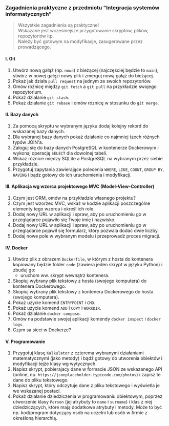 ### Zagadnienia praktyczne z przedmiotu "Integracja systemów informatycznych"
> Wszystkie zagadnienia są praktyczne!  
> Wskazane jest wcześniejsze przygotowanie skryptów, plików, repozytoriów itp.  
> Należy być gotowym na modyfikacje, zasugerowane przez prowadzącego.
 
#### I. Git
1. Utwórz nową gałąź (np. `nowa`) z bieżącej (najczęściej będzie to `main`), stwórz w nowej gałęzi nowy plik i zmerguj nową gałąź do bieżącej.
2. Pokaż jak działa `pull request` na jednym ze swoich repozytoriów.
3. Omów różnicę między `git fetch` a `git pull` na przykładzie swojego repozytorium.
4. Pokaż działanie `git stash`.
5. Pokaż działanie `git rebase` i omów róznicę w stosunku do `git merge`.

#### II. Bazy danych
1. Za pomocą skryptu w wybranym języku dodaj kolejny rekord do wskazanej bazy danych.
2. Dla wybranej bazy danych pokaż działanie co najmniej tzech różnych typów JOIN'a.
3. Zaloguj się do bazy danych PostgreSQL w kontenerze Dockerowym i wykonaj operację `SELECT` dla dowolnej tabeli.
4. Wskaż różnice między SQLite a PostgreSQL na wybranym przez siebie przykładzie.
5. Przygotuj zapytania zawierające polecenia `WHERE`, `LIKE`, `COUNT`, `GROUP BY`, `HAVING` i bądz gotowy do ich uruchomienia i modyfikacji.

#### III. Aplikacja wg wzorca projektowego MVC (Model-View-Controller)
1. Czym jest ORM, omów na przykładzie własnego projektu? 
2. Czym jest wzorzec MVC, wskaż w kodzie aplikacji poszczególne elementy tego wzorca i określ ich role.
3. Dodaj nowy URL w aplikacji i spraw, aby po uruchomieniu go w przeglądarce pojawiło się Twoje imię i nazwisko.
4. Dodaj nowy URL w aplikacji i spraw, aby po uruchomieniu go w przeglądarce pojawił się formularz, który pozwala dodać dwie liczby.
5. Dodaj nowe pole w wybranym modelu i przeprowadź proces migracji.

#### IV. Docker
1. Utwórz plik z obrazem `Dockerfile`, w którym z hosta do kontenera kopiowany będzie folder `code` (zawiera jeden skrypt w języku Python) i zbuduj go:  
    - uruchom ww. skrypt wewnątrz kontenera.
2. Skopiuj wybrany plik tekstowy z hosta (swojego komputera) do kontenera Dockerowego.
3. Skopiuj wybrany plik tekstowy z kontenera Dockerowego do hosta (swojego komputera).
4. Pokaż użycie komend `ENTRYPOINT` i `CMD`.
5. Pokaż użycie komend `ADD` i `COPY` i `WORKDIR`.
6. Pokaż działanie `docker compose`.
7. Omów na podstawie swojej aplikacji komendy `docker inspect` i `docker logs`.
8. Czym sa sieci w Dockerze?

#### V. Programowanie
1. Przygotuj klasę `Kalkulator` z czterema wybranymi działaniami matematycznymi (jako metody) i bądź gotowy do utworenia obiektów i modyfikacji tejże klasy wg wytycznych.  
2. Napisz skrypt, pobierajacy dane w formacie JSON ze wskazanego API (online, np. `https://jsonplaceholder.typicode.com/photos`) i zapisz te dane do pliku tekstowego.  
3. Napisz skrypt, który odczytuje dane z pliku tekstowego i wyświetla je we wskazanej postaci.
4. Pokaż działanie dziedziczenia w programowaniu obiektowym, poprzez utworzenie klasy `Person` (jej atrybuty to `name` i `surname`) i klas z niej dziedziczących, które mają dodatkowe atrybuty i metody.
   Może to być np. kod/program dotyczący osób na uczelni lub osób w firmie z określoną hierarchią.

